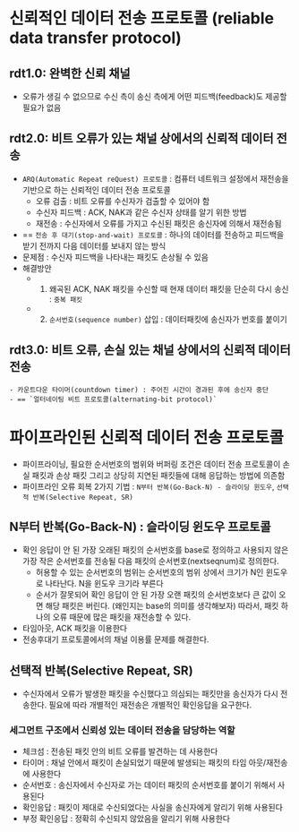 # 신뢰적인 데이터 전송 프로토콜 (reliable data transfer protocol) 
## rdt1.0: 완벽한 신뢰 채널
- 오류가 생길 수 없으므로 수신 측이 송신 측에게 어떤 피드백(feedback)도 제공할 필요가 없음

## rdt2.0: 비트 오류가 있는 채널 상에서의 신뢰적 데이터 전송
- `ARQ(Automatic Repeat reQuest) 프로토콜` : 컴퓨터 네트워크 설정에서 재전송을 기반으로 하는 신뢰적인 데이터 전송 프로토콜
    - 오류 검출 : 비트 오류를 수신자가 검출할 수 있어야 함
    - 수신자 피드백 : ACK, NAK과 같은 수신자 상태를 알기 위한 방법
    - 재전송 : 수신자에서 오류를 가지고 수신된 패킷은 송신자에 의해서 재전송됨
- == `전송 후 대기(stop-and-wait) 프로토콜` : 하나의 데이터를 전송하고 피드백을 받기 전까지 다음 데이터를 보내지 않는 방식
- 문제점 : 수신자 피드백을 나타내는 패킷도 손상될 수 있음
- 해결방안 
    - 1) 왜곡된 ACK, NAK 패킷을 수신할 때 현재 데이터 패킷을 단순히 다시 송신 : `중복 패킷`
    - 2) `순서번호(sequence number)` 삽입 : 데이터패킷에 송신자가 번호를 붙이기

## rdt3.0: 비트 오류, 손실 있는 채널 상에서의 신뢰적 데이터 전송
    - 카운트다운 타이머(countdown timer) : 주어진 시간이 경과된 후에 송신자 중단
    - == `얼터네이팅 비트 프로토콜(alternating-bit protocol)`


# 파이프라인된 신뢰적 데이터 전송 프로토콜
- 파이프라이닝, 필요한 순서번호의 범위와 버퍼링 조건은 데이터 전송 프로토콜이 손실 패킷과 손상 패킷    그리고 상당히 지연된 패킷들에 대해 응답하는 방법에 의존함
- 파이프라인 오류 회복 2가지 기법 : `N부터 반복(Go-Back-N) - 슬라이딩 윈도우`, `선택적 반복(Selective Repeat, SR)` 

## N부터 반복(Go-Back-N) : 슬라이딩 윈도우 프로토콜
- 확인 응답이 안 된 가장 오래된 패킷의 순서번호를 base로 정의하고 사용되지 않은 가장 작은 순서번호를 전송될 다음 패킷의 순서번호(nextseqnum)로 정의한다. 
    - 허용할 수 있는 순서번호의 범위는 순서번호의 범위 상에서 크기가 N인 윈도우로 나타난다. N을 윈도우 크기라 부른다
    - 순서가 잘못되어 확인 응답이 안 된 가장 오랜 패킷의 순서번호보다 큰 값이 오면 해당 패킷은 버린다. (왜인지는 base의 의미를 생각해보자) 따라서, 패킷 하나의 오류 때문에 많은 패킷을 재전송할 수 있다.
- 타임아웃, ACK 패킷을 이용한다 
- 전송후대기 프로토콜에서의 채널 이용률 문제를 해결한다. 


## 선택적 반복(Selective Repeat, SR)
- 수신자에서 오류가 발생한 패킷을 수신했다고 의심되는 패킷만을 송신자가 다시 전송한다. 필요에 따라 개별적인 재전송은 개별적인 확인응답을 요구한다. 

### 세그먼트 구조에서 신뢰성 있는 데이터 전송을 담당하는 역할
- 체크섬 : 전송된 패킷 안의 비트 오류를 발견하는 데 사용한다
- 타이머 : 채널 안에서 패킷이 손실되었기 때문에 발생되는 패킷의 타임 아웃/재전송에 사용한다 
- 순서번호 : 송신자에서 수신자로 가는 데이터 패킷의 순서번호를 붙이기 위해서 사용된다
- 확인응답 : 패킷이 제대로 수신되었다는 사실을 송신자에게 알리기 위해 사용된다
- 부정 확인응답 : 정확히 수신되지 않았음을 알리기 위해 사용한다

